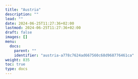 ```yaml
---
title: "Austria"
description: ""
lead: ""
date: 2024-06-25T11:27:36+02:00
lastmod: 2024-06-25T11:27:36+02:00
draft: false
images: []
menu:
  docs:
    parent: ""
    identifier: "austria-a778c7624ad667560c68d968776461ca"
weight: 835
toc: true
type: docs
---
```

